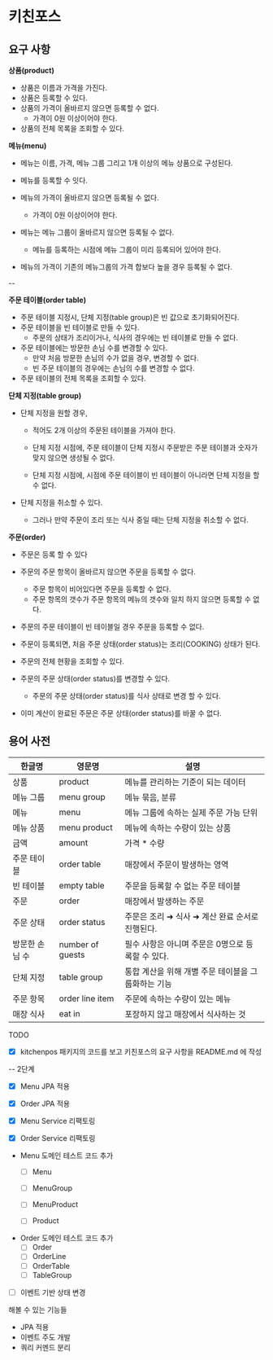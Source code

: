 # 키친포스

## 요구 사항

**상품(product)**

- 상품은 이름과 가격을 가진다.
- 상품은 등록할 수 있다.
- 상품의 가격이 올바르지 않으면 등록할 수 없다.
  - 가격이 0원 이상이어야 한다.
- 상품의 전체 목록을 조회할 수 있다.

**메뉴(menu)**

- 메뉴는 이름, 가격, 메뉴 그룹 그리고 1개 이상의 메뉴 상품으로 구성된다.

- 메뉴를 등록할 수 잇다. 
- 메뉴의 가격이 올바르지 않으면 등록될 수 없다.
  - 가격이 0원 이상이어야 한다.
- 메뉴는 메뉴 그룹이 올바르지 않으면 등록될 수 없다.
  - 메뉴를 등록하는 시점에 메뉴 그룹이 미리 등록되어 있어야 한다.
- 메뉴의 가격이 기존의 메뉴그룹의 가격 합보다 높을 경우 등록될 수 없다.

--

**주문 테이블(order table)**

- 주문 테이블 지정시, 단체 지정(table group)은 빈 값으로 초기화되어진다.
- 주문 테이블을 빈 테이블로 만들 수 있다.
  - 주문의 상태가 조리이거나, 식사의 경우에는 빈 테이블로 만들 수 없다.
- 주문 테이블에는 방문한 손님 수를 변경할 수 있다.
  - 만약 처음 방문한 손님의 수가 없을 경우, 변경할 수 없다.
  - 빈 주문 테이블의 경우에는 손님의 수를 변경할 수 없다.
- 주문 테이블의 전체 목록을 조회할 수 있다.

**단체 지정(table group)**

- 단체 지정을 원할 경우, 

  - 적어도 2개 이상의 주문된 테이블을 가져야 한다. 

  - 단체 지정 시점에, 주문 테이블이 단체 지정시 주문받은 주문 테이블과 숫자가 맞지 않으면 생성될 수 없다.
  - 단체 지정 시점에, 시점에 주문 테이블이 빈 테이블이 아니라면 단체 지정을 할 수 없다.

- 단체 지정을 취소할 수 있다.
  - 그러나 만약 주문이 조리 또는 식사 중일 때는 단체 지정을 취소할 수 없다.

**주문(order)**

- 주문은 등록 할 수 있다
- 주문의 주문 항목이 올바르지 않으면 주문을 등록할 수 없다.
  - 주문 항목이 비어있다면 주문을 등록할 수 없다.
  - 주문 항목의 갯수가 주문 항목의 메뉴의 갯수와 일치 하지 않으면 등록할 수 없다.
- 주문의 주문 테이블이 빈 테이블일 경우 주문을 등록할 수 없다.
- 주문이 등록되면, 처음 주문 상태(order status)는 조리(COOKING) 상태가 된다.
- 주문의 전체 현황을 조회할 수 있다.
- 주문의 주문 상태(order status)를 변경할 수 있다.
  - 주문의 주문 상태(order status)를 식사 상태로 변경 할 수 있다.
  
- 이미 계산이 완료된 주문은 주문 상태(order status)를 바꿀 수 없다.


## 용어 사전

| 한글명 | 영문명 | 설명 |
| --- | --- | --- |
| 상품 | product | 메뉴를 관리하는 기준이 되는 데이터 |
| 메뉴 그룹 | menu group | 메뉴 묶음, 분류 |
| 메뉴 | menu | 메뉴 그룹에 속하는 실제 주문 가능 단위 |
| 메뉴 상품 | menu product | 메뉴에 속하는 수량이 있는 상품 |
| 금액 | amount | 가격 * 수량 |
| 주문 테이블 | order table | 매장에서 주문이 발생하는 영역 |
| 빈 테이블 | empty table | 주문을 등록할 수 없는 주문 테이블 |
| 주문 | order | 매장에서 발생하는 주문 |
| 주문 상태 | order status | 주문은 조리 ➜ 식사 ➜ 계산 완료 순서로 진행된다. |
| 방문한 손님 수 | number of guests | 필수 사항은 아니며 주문은 0명으로 등록할 수 있다. |
| 단체 지정 | table group | 통합 계산을 위해 개별 주문 테이블을 그룹화하는 기능 |
| 주문 항목 | order line item | 주문에 속하는 수량이 있는 메뉴 |
| 매장 식사 | eat in | 포장하지 않고 매장에서 식사하는 것 |

TODO
 - [x] kitchenpos 패키지의 코드를 보고 키친포스의 요구 사항을 README.md 에 작성

-- 2단계
- [x] Menu JPA 적용
- [x] Order JPA 적용

- [x] Menu Service 리팩토링
- [x] Order Service 리팩토링
  
- Menu 도메인 테스트 코드 추가
  - [ ] Menu
  - [ ] MenuGroup
  - [ ] MenuProduct
  - [ ] Product


- Order 도메인 테스트 코드 추가
  - [ ] Order
  - [ ] OrderLine
  - [ ] OrderTable
  - [ ] TableGroup

- [ ] 이벤트 기반 상태 변경

해볼 수 있는 기능들
- JPA 적용
- 이벤트 주도 개발
- 쿼리 커멘드 분리